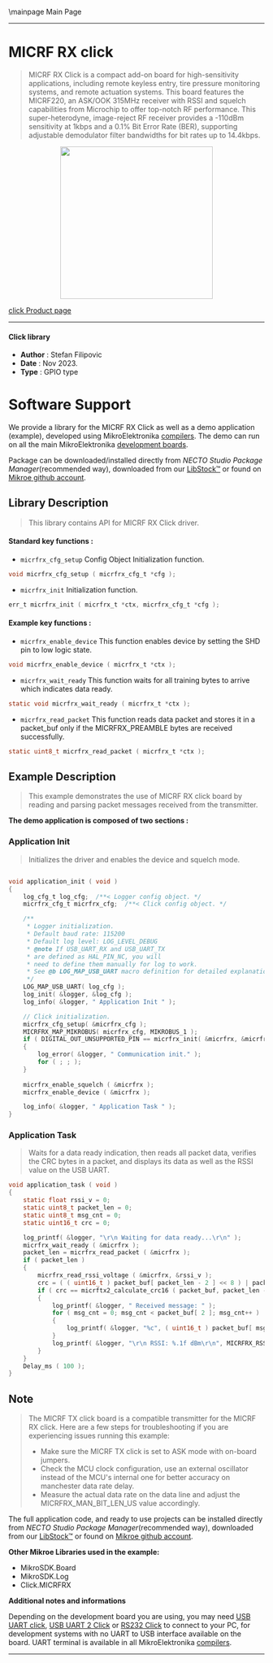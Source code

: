 \mainpage Main Page

---
# MICRF RX click

> MICRF RX Click is a compact add-on board for high-sensitivity applications, including remote keyless entry, tire pressure monitoring systems, and remote actuation systems. This board features the MICRF220, an ASK/OOK 315MHz receiver with RSSI and squelch capabilities from Microchip to offer top-notch RF performance. This super-heterodyne, image-reject RF receiver provides a -110dBm sensitivity at 1kbps and a 0.1% Bit Error Rate (BER), supporting adjustable demodulator filter bandwidths for bit rates up to 14.4kbps.

<p align="center">
  <img src="https://download.mikroe.com/images/click_for_ide/micrfrx_click.png" height=300px>
</p>

[click Product page](https://www.mikroe.com/micrf-rx-click)

---


#### Click library

- **Author**        : Stefan Filipovic
- **Date**          : Nov 2023.
- **Type**          : GPIO type


# Software Support

We provide a library for the MICRF RX Click
as well as a demo application (example), developed using MikroElektronika
[compilers](https://www.mikroe.com/necto-studio).
The demo can run on all the main MikroElektronika [development boards](https://www.mikroe.com/development-boards).

Package can be downloaded/installed directly from *NECTO Studio Package Manager*(recommended way), downloaded from our [LibStock&trade;](https://libstock.mikroe.com) or found on [Mikroe github account](https://github.com/MikroElektronika/mikrosdk_click_v2/tree/master/clicks).

## Library Description

> This library contains API for MICRF RX Click driver.

#### Standard key functions :

- `micrfrx_cfg_setup` Config Object Initialization function.
```c
void micrfrx_cfg_setup ( micrfrx_cfg_t *cfg );
```

- `micrfrx_init` Initialization function.
```c
err_t micrfrx_init ( micrfrx_t *ctx, micrfrx_cfg_t *cfg );
```

#### Example key functions :

- `micrfrx_enable_device` This function enables device by setting the SHD pin to low logic state.
```c
void micrfrx_enable_device ( micrfrx_t *ctx );
```

- `micrfrx_wait_ready` This function waits for all training bytes to arrive which indicates data ready.
```c
static void micrfrx_wait_ready ( micrfrx_t *ctx );
```

- `micrfrx_read_packet` This function reads data packet and stores it in a packet_buf only if the MICRFRX_PREAMBLE bytes are received successfully.
```c
static uint8_t micrfrx_read_packet ( micrfrx_t *ctx );
```

## Example Description

> This example demonstrates the use of MICRF RX click board by reading and parsing packet messages received from the transmitter.

**The demo application is composed of two sections :**

### Application Init

> Initializes the driver and enables the device and squelch mode. 

```c

void application_init ( void )
{
    log_cfg_t log_cfg;  /**< Logger config object. */
    micrfrx_cfg_t micrfrx_cfg;  /**< Click config object. */

    /** 
     * Logger initialization.
     * Default baud rate: 115200
     * Default log level: LOG_LEVEL_DEBUG
     * @note If USB_UART_RX and USB_UART_TX 
     * are defined as HAL_PIN_NC, you will 
     * need to define them manually for log to work. 
     * See @b LOG_MAP_USB_UART macro definition for detailed explanation.
     */
    LOG_MAP_USB_UART( log_cfg );
    log_init( &logger, &log_cfg );
    log_info( &logger, " Application Init " );

    // Click initialization.
    micrfrx_cfg_setup( &micrfrx_cfg );
    MICRFRX_MAP_MIKROBUS( micrfrx_cfg, MIKROBUS_1 );
    if ( DIGITAL_OUT_UNSUPPORTED_PIN == micrfrx_init( &micrfrx, &micrfrx_cfg ) ) 
    {
        log_error( &logger, " Communication init." );
        for ( ; ; );
    }
    
    micrfrx_enable_squelch ( &micrfrx );
    micrfrx_enable_device ( &micrfrx );

    log_info( &logger, " Application Task " );
}

```

### Application Task

> Waits for a data ready indication, then reads all packet data, verifies the CRC bytes in a packet, and displays its data as well as the RSSI value on the USB UART.

```c
void application_task ( void )
{
    static float rssi_v = 0;
    static uint8_t packet_len = 0;
    static uint8_t msg_cnt = 0;
    static uint16_t crc = 0;

    log_printf( &logger, "\r\n Waiting for data ready...\r\n" );
    micrfrx_wait_ready ( &micrfrx );
    packet_len = micrfrx_read_packet ( &micrfrx );
    if ( packet_len )
    {
        micrfrx_read_rssi_voltage ( &micrfrx, &rssi_v );
        crc = ( ( uint16_t ) packet_buf[ packet_len - 2 ] << 8 ) | packet_buf[ packet_len - 1 ];
        if ( crc == micrftx2_calculate_crc16 ( packet_buf, packet_len - 2 ) )
        {
            log_printf( &logger, " Received message: " );
            for ( msg_cnt = 0; msg_cnt < packet_buf[ 2 ]; msg_cnt++ )
            {
                log_printf( &logger, "%c", ( uint16_t ) packet_buf[ msg_cnt + 3 ] );
            }
            log_printf( &logger, "\r\n RSSI: %.1f dBm\r\n", MICRFRX_RSSI_V_TO_DBM ( rssi_v ) );
        }
    }
    Delay_ms ( 100 );
}
```

## Note

> The MICRF TX click board is a compatible transmitter for the MICRF RX click.
Here are a few steps for troubleshooting if you are experiencing issues running this example:
> - Make sure the MICRF TX click is set to ASK mode with on-board jumpers.
> - Check the MCU clock configuration, use an external oscillator instead of the MCU's internal one for better accuracy on manchester data rate delay.
> - Measure the actual data rate on the data line and adjust the MICRFRX_MAN_BIT_LEN_US value accordingly.

The full application code, and ready to use projects can be installed directly from *NECTO Studio Package Manager*(recommended way), downloaded from our [LibStock&trade;](https://libstock.mikroe.com) or found on [Mikroe github account](https://github.com/MikroElektronika/mikrosdk_click_v2/tree/master/clicks).

**Other Mikroe Libraries used in the example:**

- MikroSDK.Board
- MikroSDK.Log
- Click.MICRFRX

**Additional notes and informations**

Depending on the development board you are using, you may need
[USB UART click](https://www.mikroe.com/usb-uart-click),
[USB UART 2 Click](https://www.mikroe.com/usb-uart-2-click) or
[RS232 Click](https://www.mikroe.com/rs232-click) to connect to your PC, for
development systems with no UART to USB interface available on the board. UART
terminal is available in all MikroElektronika
[compilers](https://shop.mikroe.com/compilers).

---
